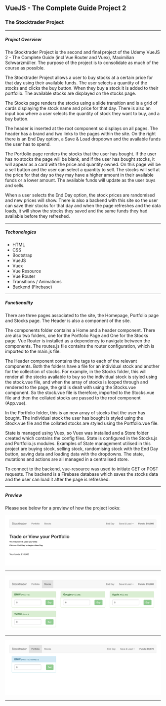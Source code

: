 ## VueJS - The Complete Guide Project 2

### The Stocktrader Project

---

##### Project Overview

The Stocktrader Project is the second and final project of the Udemy VueJS 2 - The Complete Guide (incl Vue Router and Vuex), Maximilian Schwarzmüller. The purpose of the project is to consolidate as much of the course as possible. 

The Stocktrader Project allows a user to buy stocks at a certain price for that day using their available funds. The user selects a quantity of the stocks and clicks the buy button. When they buy a stock it is added to their portfolio. The available stocks are displayed on the stocks page. 

The Stocks page renders the stocks using a slide transition and is a grid of cards displaying the stock name and price for that day. There is also an input box where a user selects the quantity of stock they want to buy, and a buy button. 

The header is inserted at the root component so displays on all pages. The header has a brand and two links to the pages within the site. On the right there is an End Day option, a Save & Load dropdown and the available funds the user has to spend. 

The Portfolio page renders the stocks that the user has bought. If the user has no stocks the page will be blank, and if the user has bought stocks, it will appear as a card with the price and quantity owned. On this page will be a sell button and the user can select a quantity to sell. The stocks will sell at the price for that day so they may have a higher amount in their available funds or a lower amount. The available funds will update as the user buys and sells. 

When a user selects the End Day option, the stock prices are randomised and new prices will show. There is also a backend with this site so the user can save their stocks for that day and when the page refreshes and the data loads, it will show the stocks they saved and the same funds they had available before they refreshed. 

---

##### Techonologies

- HTML
- CSS
- Bootstrap
- VueJS
- Vuex
- Vue Resource
- Vue Router
- Transitions / Animations
- Backend (Firebase)

---

##### Functionality

There are three pages associated to the site, the Homepage, Portfolio page and Stocks page. The Header is also a component of the site. 

The components folder contains a Home and a header component. There are also two folders, one for the Portfolio Page and One for the Stocks page. Vue Router is installed as a dependency to navigate between the components. The routes.js file contains the router configuration, which is imported to the main.js file. 

The Header component contains the <router-link> tags to each of the relevant components. Both the folders have a file for an individual stock and another for the collection of stocks. For example, in the Stocks folder, this will render all the stocks available to buy so the individual stock is styled using the stock.vue file, and when the array of stocks is looped through and rendered to the page, the grid is dealt with using the Stocks.vue component. So the stock.vue file is therefore, imported to the Stocks.vue file and then the collated stocks are passed to the root component (App.vue).

In the Portfolio folder, this is an new array of stocks that the user has bought. The individual stock the user has bought is styled using the Stock.vue file and the collated stocks are styled using the Portfolio.vue file. 

State is managed using Vuex, so Vuex was installed and a Store folder created which contains the config files. State is configured in the Stocks.js and Portfolio.js modules. Examples of State management utilised in this project are buying stock, selling stock, randomising stock with the End Day button, saving data and loading data with the dropdowns. The state, mutations and actions are all managed in a centralised store.  

To connect to the backend, vue-resource was used to initiate GET or POST requests. The backend is a Firebase database which saves the stocks data and the user can load it after the page is refreshed. 

---

##### Preview

Please see below for a preview of how the project looks:

![Preview](https://raw.githubusercontent.com/CameronPaton/Images-Portfolio/master/Stocks_vue-1.png)

---

![Preview](https://raw.githubusercontent.com/CameronPaton/Images-Portfolio/master/Stocks_vue-2.png)

---

![Preview](https://raw.githubusercontent.com/CameronPaton/Images-Portfolio/master/Stocks_vue-3.png)

---



